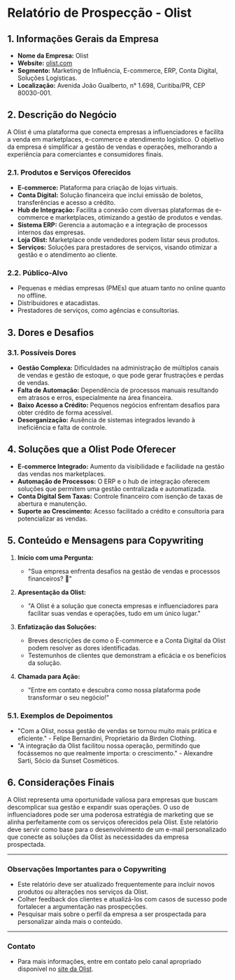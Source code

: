 # Relatório de Prospecção - Olist

## 1. Informações Gerais da Empresa
- **Nome da Empresa:** Olist
- **Website:** [olist.com](https://olist.com)
- **Segmento:** Marketing de Influência, E-commerce, ERP, Conta Digital, Soluções Logísticas.
- **Localização:** Avenida João Gualberto, n° 1.698, Curitiba/PR, CEP 80030-001.

## 2. Descrição do Negócio
A Olist é uma plataforma que conecta empresas a influenciadores e facilita a venda em marketplaces, e-commerce e atendimento logístico. O objetivo da empresa é simplificar a gestão de vendas e operações, melhorando a experiência para comerciantes e consumidores finais.

### 2.1. Produtos e Serviços Oferecidos
- **E-commerce:** Plataforma para criação de lojas virtuais.
- **Conta Digital:** Solução financeira que inclui emissão de boletos, transferências e acesso a crédito.
- **Hub de Integração:** Facilita a conexão com diversas plataformas de e-commerce e marketplaces, otimizando a gestão de produtos e vendas.
- **Sistema ERP:** Gerencia a automação e a integração de processos internos das empresas.
- **Loja Olist:** Marketplace onde vendedores podem listar seus produtos.
- **Serviços:** Soluções para prestadores de serviços, visando otimizar a gestão e o atendimento ao cliente.

### 2.2. Público-Alvo
- Pequenas e médias empresas (PMEs) que atuam tanto no online quanto no offline.
- Distribuidores e atacadistas.
- Prestadores de serviços, como agências e consultorias.

## 3. Dores e Desafios
### 3.1. Possíveis Dores
- **Gestão Complexa:** Dificuldades na administração de múltiplos canais de vendas e gestão de estoque, o que pode gerar frustrações e perdas de vendas.
- **Falta de Automação:** Dependência de processos manuais resultando em atrasos e erros, especialmente na área financeira.
- **Baixo Acesso a Crédito:** Pequenos negócios enfrentam desafios para obter crédito de forma acessível.
- **Desorganização:** Ausência de sistemas integrados levando à ineficiência e falta de controle.

## 4. Soluções que a Olist Pode Oferecer
- **E-commerce Integrado:** Aumento da visibilidade e facilidade na gestão das vendas nos marketplaces.
- **Automação de Processos:** O ERP e o hub de integração oferecem soluções que permitem uma gestão centralizada e automatizada.
- **Conta Digital Sem Taxas:** Controle financeiro com isenção de taxas de abertura e manutenção.
- **Suporte ao Crescimento:** Acesso facilitado a crédito e consultoria para potencializar as vendas.

## 5. Conteúdo e Mensagens para Copywriting
1. **Início com uma Pergunta:**
   - "Sua empresa enfrenta desafios na gestão de vendas e processos financeiros? 🎯"
   
2. **Apresentação da Olist:**
   - "A Olist é a solução que conecta empresas e influenciadores para facilitar suas vendas e operações, tudo em um único lugar."
   
3. **Enfatização das Soluções:**
   - Breves descrições de como o E-commerce e a Conta Digital da Olist podem resolver as dores identificadas.
   - Testemunhos de clientes que demonstram a eficácia e os benefícios da solução.

4. **Chamada para Ação:**
   - "Entre em contato e descubra como nossa plataforma pode transformar o seu negócio!"

### 5.1. Exemplos de Depoimentos
- "Com a Olist, nossa gestão de vendas se tornou muito mais prática e eficiente." - Felipe Bernardini, Proprietário da Birden Clothing.
- "A integração da Olist facilitou nossa operação, permitindo que focássemos no que realmente importa: o crescimento." - Alexandre Sarti, Sócio da Sunset Cosméticos.

## 6. Considerações Finais
A Olist representa uma oportunidade valiosa para empresas que buscam descomplicar sua gestão e expandir suas operações. O uso de influenciadores pode ser uma poderosa estratégia de marketing que se alinha perfeitamente com os serviços oferecidos pela Olist. Este relatório deve servir como base para o desenvolvimento de um e-mail personalizado que conecte as soluções da Olist às necessidades da empresa prospectada. 

---

### Observações Importantes para o Copywriting
- Este relatório deve ser atualizado frequentemente para incluir novos produtos ou alterações nos serviços da Olist.
- Colher feedback dos clientes e atualizá-los com casos de sucesso pode fortalecer a argumentação nas prospecções.
- Pesquisar mais sobre o perfil da empresa a ser prospectada para personalizar ainda mais o conteúdo. 

--- 

### Contato
- Para mais informações, entre em contato pelo canal apropriado disponível no [site da Olist](https://olist.com).